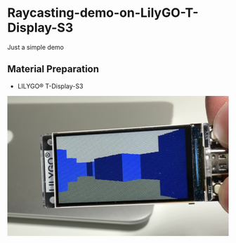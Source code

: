 # Raycasting-demo-on-LilyGO-T-Display-S3
Just a simple demo

## Material Preparation  
- LILYGO® T-Display-S3

![image](https://github.com/MikuruM/Raycasting-demo-on-LilyGO-T-Display-S3/blob/main/IMG_0089.jpg?raw=true)

